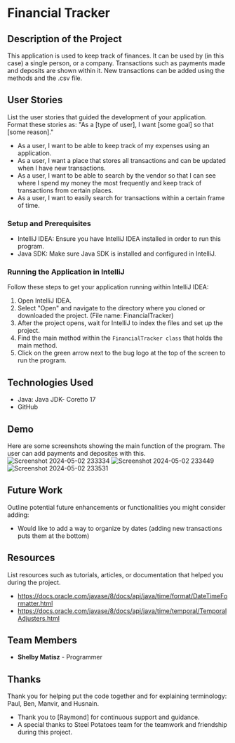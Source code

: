 # Financial Tracker

## Description of the Project

This application is used to keep track of finances. It can be used by (in this case) a single person, or a company. Transactions such as payments made and deposits are shown within it. New transactions can be added using the methods and the .csv file. 


## User Stories

List the user stories that guided the development of your application. Format these stories as: "As a [type of user], I want [some goal] so that [some reason]."

- As a user, I want to be able to keep track of my expenses using an application.
- As a user, I want a place that stores all transactions and can be updated when I have new transactions.
- As a user, I want to be able to search by the vendor so that I can see where I spend my money the most frequently and keep track of transactions from certain places.
- As a user, I want to easily search for transactions within a certain frame of time.

### Setup and Prerequisites

- IntelliJ IDEA: Ensure you have IntelliJ IDEA installed in order to run this program.
- Java SDK: Make sure Java SDK is installed and configured in IntelliJ.

### Running the Application in IntelliJ

Follow these steps to get your application running within IntelliJ IDEA:

1. Open IntelliJ IDEA.
2. Select "Open" and navigate to the directory where you cloned or downloaded the project. (File name: FinancialTracker)
3. After the project opens, wait for IntelliJ to index the files and set up the project.
4. Find the main method within the `FinancialTracker class` that holds the main method.
5. Click on the green arrow next to the bug logo at the top of the screen to run the program.

## Technologies Used

- Java: Java JDK- Coretto 17
- GitHub

## Demo

Here are some screenshots showing the main function of the program. The user can add payments and deposites with this.  
![Screenshot 2024-05-02 233334](https://github.com/samatisz/FinancialTracker/assets/166551695/1c7f028a-314c-4203-9744-01785bd74892)
![Screenshot 2024-05-02 233449](https://github.com/samatisz/FinancialTracker/assets/166551695/2bf166c2-3430-46cf-b2cf-80261da8cd22)
![Screenshot 2024-05-02 233531](https://github.com/samatisz/FinancialTracker/assets/166551695/d3787bd2-b786-4253-a56c-4c7f62042db1)


## Future Work

Outline potential future enhancements or functionalities you might consider adding:

- Would like to add a way to organize by dates (adding new transactions puts them at the bottom)

## Resources

List resources such as tutorials, articles, or documentation that helped you during the project.

- https://docs.oracle.com/javase/8/docs/api/java/time/format/DateTimeFormatter.html
- https://docs.oracle.com/javase/8/docs/api/java/time/temporal/TemporalAdjusters.html


## Team Members

- **Shelby Matisz** - Programmer


## Thanks

Thank you for helping put the code together and for explaining terminology: Paul, Ben, Manvir, and Husnain. 

- Thank you to [Raymond] for continuous support and guidance.
- A special thanks to Steel Potatoes team for the teamwork and friendship during this project.
